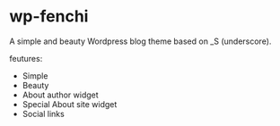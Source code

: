 wp-fenchi 
===

A simple and beauty Wordpress blog theme based on _S (underscore).

feutures:
* Simple
* Beauty
* About author widget
* Special About site widget
* Social links

